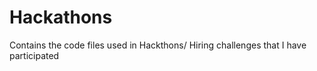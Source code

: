 # Hackathons

Contains the code files used in Hackthons/ Hiring challenges that I have participated
